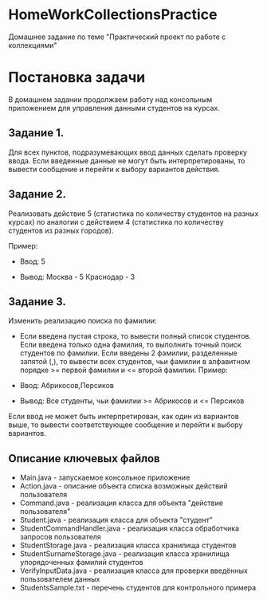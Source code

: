 # HomeWorkCollectionsPractice
Домашнее задание по теме "Практический проект по работе с коллекциями"

# Постановка задачи
В домашнем задании продолжаем работу над консольным приложением 
для управления данными студентов на курсах.

## Задание 1.

Для всех пунктов, подразумевающих ввод данных сделать проверку ввода. Если введенные данные не могут быть интерпретированы, то вывести сообщение и перейти к выбору вариантов действия.


## Задание 2.

Реализовать действие 5 (статистика по количеству студентов на разных курсах) по аналогии с действием 4 (статистика по количеству студентов из разных городов).</br>

Пример:

- Ввод: 5

- Вывод: Москва - 5 Краснодар - 3


## Задание 3.

Изменить реализацию поиска по фамилии:

- Если введена пустая строка, то вывести полный список студентов.
Если введена только одна фамилия, то выполнить точный поиск студентов по фамилии.
Если введены 2 фамилии, разделенные запятой (,), то вывести всех студентов, чьи фамилии в алфавитном порядке >= первой фамилии и <= второй фамилии.
Пример:

- Ввод: Абрикосов,Персиков

- Вывод: Все студенты, чьи фамилии >= Абрикосов и <= Персиков

 Если ввод не может быть интерпретирован, как один из вариантов выше, то вывести соответствующее сообщение и перейти к выбору вариантов.
## Описание ключевых файлов
- Main.java - запускаемое консольное приложение
- Action.java - описание объекта списка возможных действий пользователя
- Command.java - реализация класса для объекта "действие пользователя"
- Student.java - реализация класса для объекта "студент"
- StudentCommandHandler.java - реализация класса обработчика запросов пользователя
- StudentStorage.java - реализация класса хранилища студентов
- StudentSurnameStorage.java - реализация класса хранилища упорядоченных фамилий студентов
- VerifyInputData.java - реализация класса для проверки введённых пользователем данных
- StudentsSample.txt - перечень студентов для контрольного примера